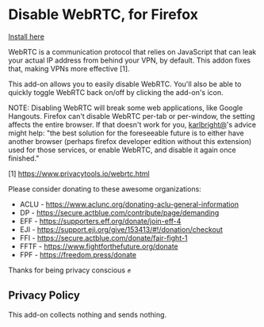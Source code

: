 Disable WebRTC, for Firefox
========================

[Install here](https://addons.mozilla.org/en-US/firefox/addon/happy-bonobo-disable-webrtc/)

WebRTC is a communication protocol that relies on JavaScript that can leak your actual IP address from behind your VPN, by default. This addon fixes that, making VPNs more effective [1].

This add-on allows you to easily disable WebRTC. You'll also be able to quickly toggle WebRTC back on/off by clicking the add-on's icon.

NOTE: Disabling WebRTC will break some web applications, like Google Hangouts. Firefox can't disable WebRTC per-tab or per-window, the setting affects the entire browser. If that doesn't work for you, [karlbright@](https://github.com/ChrisAntaki/disable-webrtc-firefox/issues/27#issuecomment-393377906)'s advice might help: "the best solution for the foreseeable future is to either have another browser (perhaps firefox developer edition without this extension) used for those services, or enable WebRTC, and disable it again once finished."

[1] https://www.privacytools.io/webrtc.html

Please consider donating to these awesome organizations:
- ACLU - https://www.aclunc.org/donating-aclu-general-information
- DP - https://secure.actblue.com/contribute/page/demanding
- EFF - https://supporters.eff.org/donate/join-eff-4
- EJI - https://support.eji.org/give/153413/#!/donation/checkout
- FFI - https://secure.actblue.com/donate/fair-fight-1
- FFTF - https://www.fightforthefuture.org/donate
- FPF - https://freedom.press/donate

Thanks for being privacy conscious ✊

## Privacy Policy

This add-on collects nothing and sends nothing.
